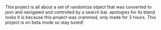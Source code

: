  This project is all about a set of randomize  object that was converted to json and navigated and controlled by a  search bar.
apologies for its bland looks it is because this project was crammed, only made for 3 hours.
This project is on beta mode so stay tuned!
